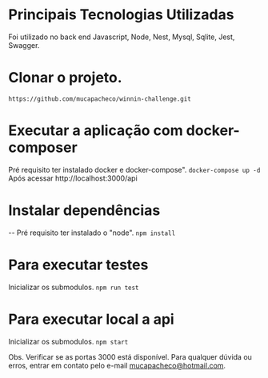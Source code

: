 # Principais Tecnologias Utilizadas

Foi utilizado no back end Javascript, Node, Nest, Mysql, Sqlite, Jest, Swagger.

# Clonar o projeto. 
``https://github.com/mucapacheco/winnin-challenge.git``

# Executar a aplicação com docker-composer 
Pré requisito ter instalado docker e docker-compose".
``docker-compose up -d``
Após acessar http://localhost:3000/api

# Instalar dependências
-- Pré requisito ter instalado o "node".
``npm install``

# Para executar testes
Inicializar os submodulos.
``npm run test``

# Para executar local a api
Inicializar os submodulos.
``npm start``

Obs. Verificar se as portas 3000  está disponível.
Para qualquer dúvida ou erros, entrar em contato pelo e-mail mucapacheco@hotmail.com.
